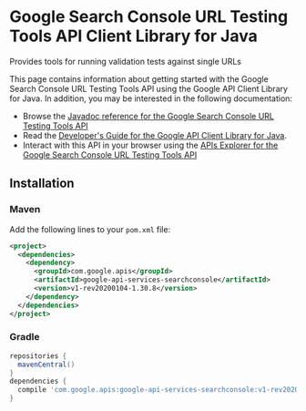 # Google Search Console URL Testing Tools API Client Library for Java

Provides tools for running validation tests against single URLs

This page contains information about getting started with the Google Search Console URL Testing Tools API
using the Google API Client Library for Java. In addition, you may be interested
in the following documentation:

* Browse the [Javadoc reference for the Google Search Console URL Testing Tools API][javadoc]
* Read the [Developer's Guide for the Google API Client Library for Java][google-api-client].
* Interact with this API in your browser using the [APIs Explorer for the Google Search Console URL Testing Tools API][api-explorer]

## Installation

### Maven

Add the following lines to your `pom.xml` file:

```xml
<project>
  <dependencies>
    <dependency>
      <groupId>com.google.apis</groupId>
      <artifactId>google-api-services-searchconsole</artifactId>
      <version>v1-rev20200104-1.30.8</version>
    </dependency>
  </dependencies>
</project>
```

### Gradle

```gradle
repositories {
  mavenCentral()
}
dependencies {
  compile 'com.google.apis:google-api-services-searchconsole:v1-rev20200104-1.30.8'
}
```

[javadoc]: https://googleapis.dev/java/google-api-services-searchconsole/latest/index.html
[google-api-client]: https://github.com/googleapis/google-api-java-client/
[api-explorer]: https://developers.google.com/apis-explorer/#p/searchconsole/v1/
